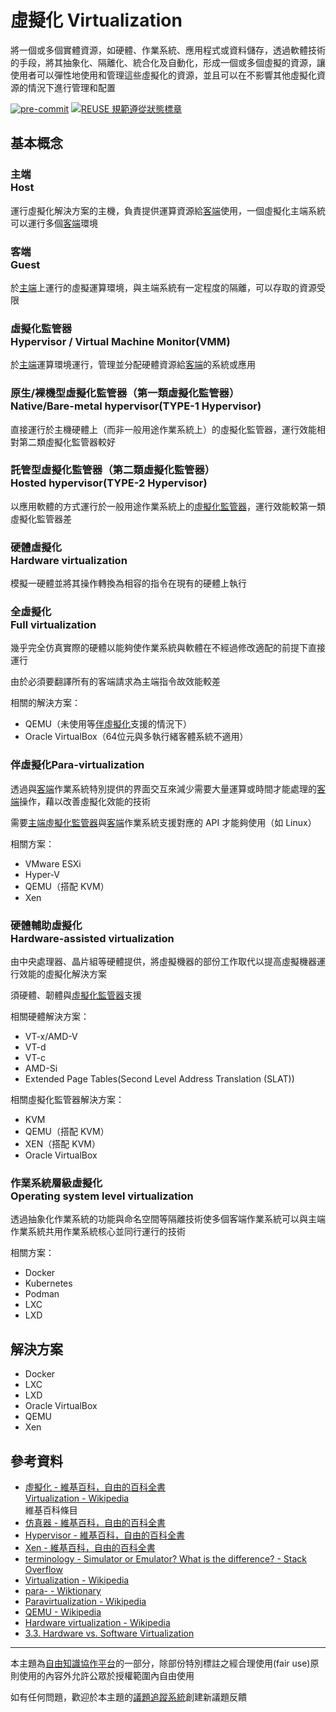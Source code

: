 # 虛擬化 Virtualization

將一個或多個實體資源，如硬體、作業系統、應用程式或資料儲存，透過軟體技術的手段，將其抽象化、隔離化、統合化及自動化，形成一個或多個虛擬的資源，讓使用者可以彈性地使用和管理這些虛擬化的資源，並且可以在不影響其他虛擬化資源的情況下進行管理和配置

[![pre-commit](https://img.shields.io/badge/pre--commit-enabled-brightgreen?logo=pre-commit&logoColor=white "本專案使用 pre-commit 檢查專案中的潛在問題")](https://github.com/pre-commit/pre-commit) [![REUSE 規範遵從狀態標章](https://api.reuse.software/badge/gitlab.com/libre-knowledge/virtualization "本專案遵從 REUSE 規範降低軟體授權合規成本")](https://api.reuse.software/info/github.com/libre-knowledge/virtualization)

## 基本概念

### 主端<br>Host

運行虛擬化解決方案的主機，負責提供運算資源給[客端](#客端-guest)使用，一個虛擬化主端系統可以運行多個[客端](#客端-guest)環境

### 客端<br>Guest

於[主端](#主端-host)上運行的虛擬運算環境，與主端系統有一定程度的隔離，可以存取的資源受限

### 虛擬化監管器<br>Hypervisor / Virtual Machine Monitor(VMM)

於[主端](#主端-host)運算環境運行，管理並分配硬體資源給[客端](#客端-guest)的系統或應用

### 原生/裸機型虛擬化監管器（第一類虛擬化監管器）<br>Native/Bare-metal hypervisor(TYPE-1 Hypervisor)

直接運行於主機硬體上（而非一般用途作業系統上）的虛擬化監管器，運行效能相對第二類虛擬化監管器較好

### 託管型虛擬化監管器（第二類虛擬化監管器）<br>Hosted hypervisor(TYPE-2 Hypervisor)

以應用軟體的方式運行於一般用途作業系統上的[虛擬化監管器](#虛擬化監管器-hypervisor-virtual-machine-monitor-vmm)，運行效能較第一類虛擬化監管器差

### 硬體虛擬化<br>Hardware virtualization

模擬一硬體並將其操作轉換為相容的指令在現有的硬體上執行

### 全虛擬化<br>Full virtualization

幾乎完全仿真實際的硬體以能夠使作業系統與軟體在不經過修改適配的前提下直接運行

由於必須要翻譯所有的客端請求為主端指令故效能較差

相關的解決方案：

* QEMU（未使用等[伴虛擬化](#伴虛擬化-para-virtualization)支援的情況下）
* Oracle VirtualBox（64位元與多執行緒客體系統不適用）

### 伴虛擬化<rp>(</rp><rt>Para-virtualization</rt><rp>)

透過與[客端](#客端-guest)作業系統特別提供的界面交互來減少需要大量運算或時間才能處理的[客端](#客端-guest)操作，藉以改善虛擬化效能的技術

需要[主端](#主端-host)[虛擬化監管器](#虛擬化監管器-hypervisor-virtual-machine-monitor-vmm)與[客端](#客端-guest)作業系統支援對應的 API 才能夠使用（如 Linux）

相關方案：

* VMware ESXi
* Hyper-V
* QEMU（搭配 KVM）
* Xen

### 硬體輔助虛擬化<br>Hardware-assisted virtualization

由中央處理器、晶片組等硬體提供，將虛擬機器的部份工作取代以提高虛擬機器運行效能的虛擬化解決方案

須硬體、韌體與[虛擬化監管器](#虛擬化監管器-hypervisor-virtual-machine-monitor-vmm)支援

相關硬體解決方案：

* VT-x/AMD-V
* VT-d
* VT-c
* AMD-Si
* Extended Page Tables(Second Level Address Translation (SLAT))

相關虛擬化監管器解決方案：

* KVM
* QEMU（搭配 KVM）
* XEN（搭配 KVM）
* Oracle VirtualBox

### 作業系統層級虛擬化<br>Operating system level virtualization

透過抽象化作業系統的功能與命名空間等隔離技術使多個客端作業系統可以與主端作業系統共用作業系統核心並同行運行的技術

相關方案：

* Docker
* Kubernetes
* Podman
* LXC
* LXD

## 解決方案

* Docker
* LXC
* LXD
* Oracle VirtualBox
* QEMU
* Xen

## 參考資料

* [虛擬化 - 維基百科，自由的百科全書](https://zh.wikipedia.org/zh-tw/%E8%99%9B%E6%93%AC%E5%8C%96)  
  [Virtualization - Wikipedia](https://en.wikipedia.org/wiki/Virtualization)  
  維基百科條目
* [仿真器 - 維基百科，自由的百科全書](https://zh.wikipedia.org/wiki/%E4%BB%BF%E7%9C%9F%E5%99%A8)
* [Hypervisor - 維基百科，自由的百科全書](https://zh.wikipedia.org/wiki/Hypervisor)
* [Xen - 維基百科，自由的百科全書](https://zh.wikipedia.org/wiki/Xen)
* [terminology - Simulator or Emulator? What is the difference? - Stack Overflow](https://stackoverflow.com/questions/1584617/simulator-or-emulator-what-is-the-difference/1584701#1584701)
* [Virtualization - Wikipedia](https://en.wikipedia.org/wiki/Virtualization)
* [para- - Wiktionary](https://en.wiktionary.org/wiki/para-#Etymology_1)
* [Paravirtualization - Wikipedia](https://en.wikipedia.org/wiki/Paravirtualization)
* [QEMU - Wikipedia](https://en.wikipedia.org/wiki/QEMU)
* [Hardware virtualization - Wikipedia](https://en.wikipedia.org/wiki/Hardware_virtualization)
* [3.3. Hardware vs. Software Virtualization](https://docs.oracle.com/en/virtualization/virtualbox/6.0/admin/hwvirt.html)

---

本主題為[自由知識協作平台](https://libre-knowledge.github.io/)的一部分，除部份特別標註之經合理使用(fair use)原則使用的內容外允許公眾於授權範圍內自由使用

如有任何問題，歡迎於本主題的[議題追蹤系統](https://github.com/libre-knowledge/virtualization/-/issues)創建新議題反饋
